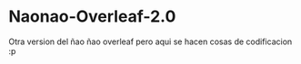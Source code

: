 # Naonao-Overleaf-2.0
Otra version del ñao ñao overleaf pero aqui se hacen cosas de codificacion :p
